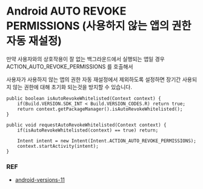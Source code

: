 # Android AUTO REVOKE PERMISSIONS (사용하지 않는 앱의 권한 자동 재설정)

만약 사용자와의 상호작용이 잘 없는 백그라운드에서 실행되는 앱일 경우 ACTION_AUTO_REVOKE_PERMISSIONS 를 호출해서   

사용자가 사용하지 않는 앱의 권한 자동 재설정에서 제외하도록 설정하면 장기간 사용되지 않는 권한에 대해 초기화 되는것을 방지할 수 있습니다.

```
public boolean isAutoRevokeWhitelisted(Context context) {
    if(Build.VERSION.SDK_INT < Build.VERSION_CODES.R) return true;
    return context.getPackageManager().isAutoRevokeWhitelisted();
}

public void requestAutoRevokeWhitelisted(Context context) {
    if(isAutoRevokeWhitelisted(context) == true) return;

    Intent intent = new Intent(Intent.ACTION_AUTO_REVOKE_PERMISSIONS);
    context.startActivity(intent);
} 
```

### REF
* [android-versions-11](https://developer.android.com/about/versions/11/privacy/permissions)